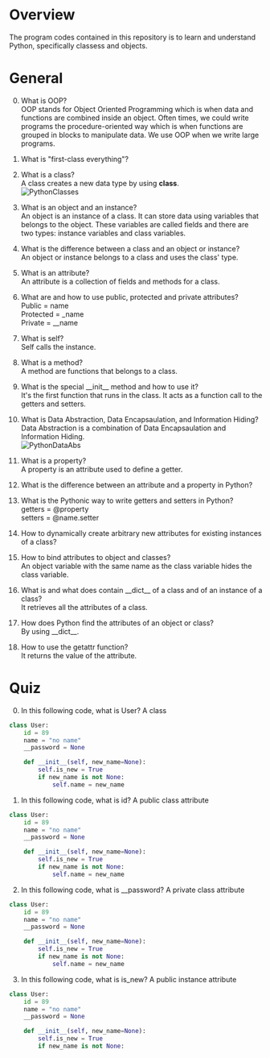 # Overview #
The program codes contained in this repository is to learn and understand Python, specifically classess and objects.  

# General #
0. What is OOP?  
OOP stands for Object Oriented Programming which is when data and functions are combined inside an object.  Often times, we could write programs the procedure-oriented way which is when functions are grouped in blocks to manipulate data.  We use OOP when we write large programs.  

1. What is "first-class everything"?  

2. What is a class?  
A class creates a new data type by using **class**.  
![PythonClasses](https://i.imgur.com/u3SJKKV.png)

3. What is an object and an instance?  
An object is an instance of a class.  It can store data using variables that belongs to the object.  These variables are called fields and there are two types: instance variables and class variables.  

4. What is the difference between a class and an object or instance?  
An object or instance belongs to a class and uses the class' type.  

5. What is an attribute?  
An attribute is a collection of fields and methods for a class.  

6. What are and how to use public, protected and private attributes?  
Public = name  
Protected = \_name  
Private = \_\_name  

7. What is self?  
Self calls the instance.  

8. What is a method?  
A method are functions that belongs to a class.  

9. What is the special \_\_init\_\_ method and how to use it?  
It's the first function that runs in the class.  It acts as a function call to the getters and setters.  

10. What is Data Abstraction, Data Encapsaulation, and Information Hiding?  
Data Abstraction is a combination of Data Encapsaulation and Information Hiding.  
![PythonDataAbs](https://i.imgur.com/xgvfw4r.png)

11. What is a property?  
A property is an attribute used to define a getter.  

12. What is the difference between an attribute and a property in Python?  


13. What is the Pythonic way to write getters and setters in Python?  
getters = @property  
setters = @name.setter  

14. How to dynamically create arbitrary new attributes for existing instances of a class?  

15. How to bind attributes to object and classes?  
An object variable with the same name as the class variable hides the class variable.  

16. What is and what does contain \_\_dict\_\_ of a class and of an instance of a class?  
It retrieves all the attributes of a class.  

17. How does Python find the attributes of an object or class?  
By using \_\_dict\_\_.  

18. How to use the getattr function?  
It returns the value of the attribute.  

# Quiz #
0. In this following code, what is User?  A class  
```python
class User:
    id = 89
	name = "no name"
	__password = None

    def __init__(self, new_name=None):
        self.is_new = True
        if new_name is not None:
			self.name = new_name
```

1. In this following code, what is id?  A public class attribute  
```python
class User:
    id = 89
    name = "no name"
    __password = None

    def __init__(self, new_name=None):
        self.is_new = True
        if new_name is not None:
            self.name = new_name
```

2. In this following code, what is \_\_password?  A private class attribute  
```python
class User:
    id = 89
    name = "no name"
    __password = None

    def __init__(self, new_name=None):
        self.is_new = True
        if new_name is not None:
            self.name = new_name
```

3. In this following code, what is is\_new?  A public instance attribute  
```python
class User:
    id = 89
    name = "no name"
    __password = None

    def __init__(self, new_name=None):
        self.is_new = True
        if new_name is not None:
